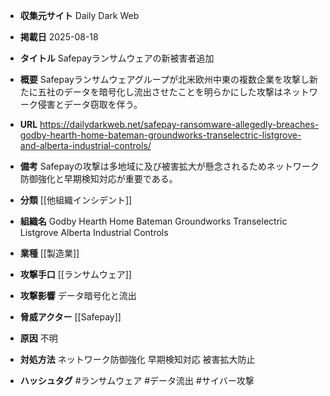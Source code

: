 - **収集元サイト**
Daily Dark Web

- **掲載日**
2025-08-18

- **タイトル**
Safepayランサムウェアの新被害者追加

- **概要**
Safepayランサムウェアグループが北米欧州中東の複数企業を攻撃し新たに五社のデータを暗号化し流出させたことを明らかにした攻撃はネットワーク侵害とデータ窃取を伴う。

- **URL**
https://dailydarkweb.net/safepay-ransomware-allegedly-breaches-godby-hearth-home-bateman-groundworks-transelectric-listgrove-and-alberta-industrial-controls/

- **備考**
Safepayの攻撃は多地域に及び被害拡大が懸念されるためネットワーク防御強化と早期検知対応が重要である。

- **分類**
[[他組織インシデント]]

- **組織名**
Godby Hearth Home Bateman Groundworks Transelectric Listgrove Alberta Industrial Controls

- **業種**
[[製造業]]

- **攻撃手口**
[[ランサムウェア]]

- **攻撃影響**
データ暗号化と流出

- **脅威アクター**
[[Safepay]]

- **原因**
不明

- **対処方法**
ネットワーク防御強化 早期検知対応 被害拡大防止

- **ハッシュタグ**
#ランサムウェア #データ流出 #サイバー攻撃
